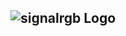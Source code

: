 ﻿## ![signalrgb Logo](https://cdn.jsdelivr.net/gh/djismgaming/ChocoPackages/icons/signalrgb.png "signalrgb Logo")


